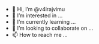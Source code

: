 - 👋 Hi, I’m @v4irajvimu
- 👀 I’m interested in ...
- 🌱 I’m currently learning ...
- 💞️ I’m looking to collaborate on ...
- 📫 How to reach me ...

<!---
v4irajvimu/v4irajvimu is a ✨ special ✨ repository because its `README.md` (this file) appears on your GitHub profile.
You can click the Preview link to take a look at your changes.
--->
